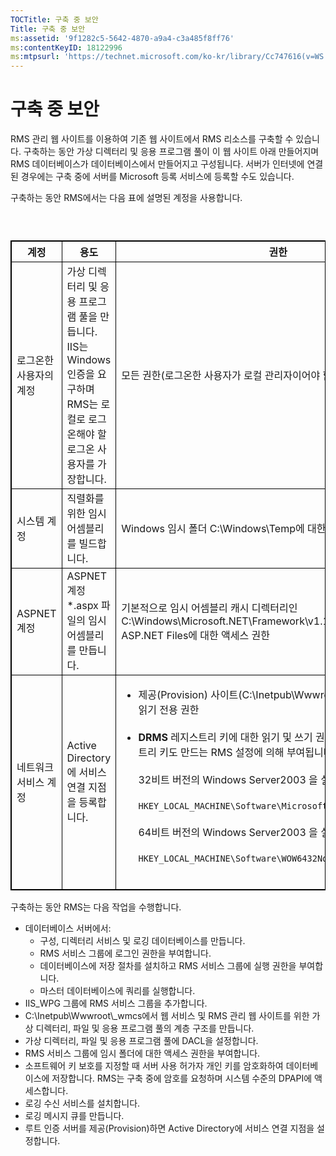 ```yaml
---
TOCTitle: 구축 중 보안
Title: 구축 중 보안
ms:assetid: '9f1282c5-5642-4870-a9a4-c3a485f8ff76'
ms:contentKeyID: 18122996
ms:mtpsurl: 'https://technet.microsoft.com/ko-kr/library/Cc747616(v=WS.10)'
---
```


구축 중 보안
============

RMS 관리 웹 사이트를 이용하여 기존 웹 사이트에서 RMS 리소스를 구축할 수 있습니다. 구축하는 동안 가상 디렉터리 및 응용 프로그램 풀이 이 웹 사이트 아래 만들어지며 RMS 데이터베이스가 데이터베이스에서 만들어지고 구성됩니다. 서버가 인터넷에 연결된 경우에는 구축 중에 서버를 Microsoft 등록 서비스에 등록할 수도 있습니다.

구축하는 동안 RMS에서는 다음 표에 설명된 계정을 사용합니다.

###  

 
<table style="border:1px solid black;">
<colgroup>
<col width="33%" />
<col width="33%" />
<col width="33%" />
</colgroup>
<thead>
<tr class="header">
<th style="border:1px solid black;" >계정</th>
<th style="border:1px solid black;" >용도</th>
<th style="border:1px solid black;" >권한</th>
</tr>
</thead>
<tbody>
<tr class="odd">
<td style="border:1px solid black;">로그온한 사용자의 계정</td>
<td style="border:1px solid black;">가상 디렉터리 및 응용 프로그램 풀을 만듭니다. IIS는 Windows 인증을 요구하며 RMS는 로컬로 로그온해야 할 로그온 사용자를 가장합니다.</td>
<td style="border:1px solid black;">모든 권한(로그온한 사용자가 로컬 관리자이어야 함)</td>
</tr>
<tr class="even">
<td style="border:1px solid black;">시스템 계정</td>
<td style="border:1px solid black;">직렬화를 위한 임시 어셈블리를 빌드합니다.</td>
<td style="border:1px solid black;">Windows 임시 폴더 C:\Windows\Temp에 대한 읽기 및 쓰기 권한</td>
</tr>
<tr class="odd">
<td style="border:1px solid black;">ASPNET 계정</td>
<td style="border:1px solid black;">ASPNET 계정 *.aspx 파일의 임시 어셈블리를 만듭니다.</td>
<td style="border:1px solid black;">기본적으로 임시 어셈블리 캐시 디렉터리인 C:\Windows\Microsoft.NET\Framework\v1.1.4322\Temporary ASP.NET Files에 대한 액세스 권한</td>
</tr>
<tr class="even">
<td style="border:1px solid black;">네트워크 서비스 계정</td>
<td style="border:1px solid black;">Active Directory에 서비스 연결 지점을 등록합니다.</td>
<td style="border:1px solid black;"><ul>
<li>제공(Provision) 사이트(C:\Inetpub\Wwwroot\Provisioning)에 대한 읽기 전용 권한<br />
<br />
</li>
<li><strong>DRMS</strong> 레지스트리 키에 대한 읽기 및 쓰기 권한 이 권한은 다음 레지스트리 키도 만드는 RMS 설정에 의해 부여됩니다.<br />
<br />
32비트 버전의 Windows Server2003 을 실행하는 컴퓨터:<br />
<br />
<code>HKEY_LOCAL_MACHINE\Software\Microsoft\DRMS\1.0</code><br />
<br />
64비트 버전의 Windows Server2003 을 실행하는 컴퓨터:<br />
<br />
<code>HKEY_LOCAL_MACHINE\Software\WOW6432Node\Microsoft\DRMS\1.0</code><br />
<br />
</li>
</ul></td>
</tr>
</tbody>
</table>
 

구축하는 동안 RMS는 다음 작업을 수행합니다.

-   데이터베이스 서버에서:
    -   구성, 디렉터리 서비스 및 로깅 데이터베이스를 만듭니다.
    -   RMS 서비스 그룹에 로그인 권한을 부여합니다.
    -   데이터베이스에 저장 절차를 설치하고 RMS 서비스 그룹에 실행 권한을 부여합니다.
    -   마스터 데이터베이스에 쿼리를 실행합니다.
-   IIS\_WPG 그룹에 RMS 서비스 그룹을 추가합니다.
-   C:\\Inetpub\\Wwwroot\\\_wmcs에서 웹 서비스 및 RMS 관리 웹 사이트를 위한 가상 디렉터리, 파일 및 응용 프로그램 풀의 계층 구조를 만듭니다.
-   가상 디렉터리, 파일 및 응용 프로그램 풀에 DACL을 설정합니다.
-   RMS 서비스 그룹에 임시 폴더에 대한 액세스 권한을 부여합니다.
-   소프트웨어 키 보호를 지정할 때 서버 사용 허가자 개인 키를 암호화하여 데이터베이스에 저장합니다. RMS는 구축 중에 암호를 요청하며 시스템 수준의 DPAPI에 액세스합니다.
-   로깅 수신 서비스를 설치합니다.
-   로깅 메시지 큐를 만듭니다.
-   루트 인증 서버를 제공(Provision)하면 Active Directory에 서비스 연결 지점을 설정합니다.
